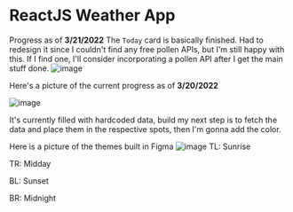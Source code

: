 # ReactJS Weather App

Progress as of **3/21/2022**
The `Today` card is basically finished. Had to redesign it since I couldn't find any free pollen APIs, but I'm still happy with this. If I find one, I'll consider incorporating a pollen API after I get the main stuff done.
![image](https://user-images.githubusercontent.com/6488761/159598546-8d0234eb-4f46-4823-857f-1ae70ae9c422.png)

Here's a picture of the current progress as of **3/20/2022**

![image](https://user-images.githubusercontent.com/6488761/159152332-0fd4ad12-8b3f-41c5-932a-a7f09865ae10.png)

It's currently filled with hardcoded data, build my next step is to fetch the data and place them in the respective spots, then I'm gonna add the color.

Here is a picture of the themes built in Figma
![image](https://user-images.githubusercontent.com/6488761/159152395-c3e2030e-288c-40f8-bb8e-0dbc39fd09e1.png)
TL: Sunrise

TR: Midday

BL: Sunset

BR: Midnight
